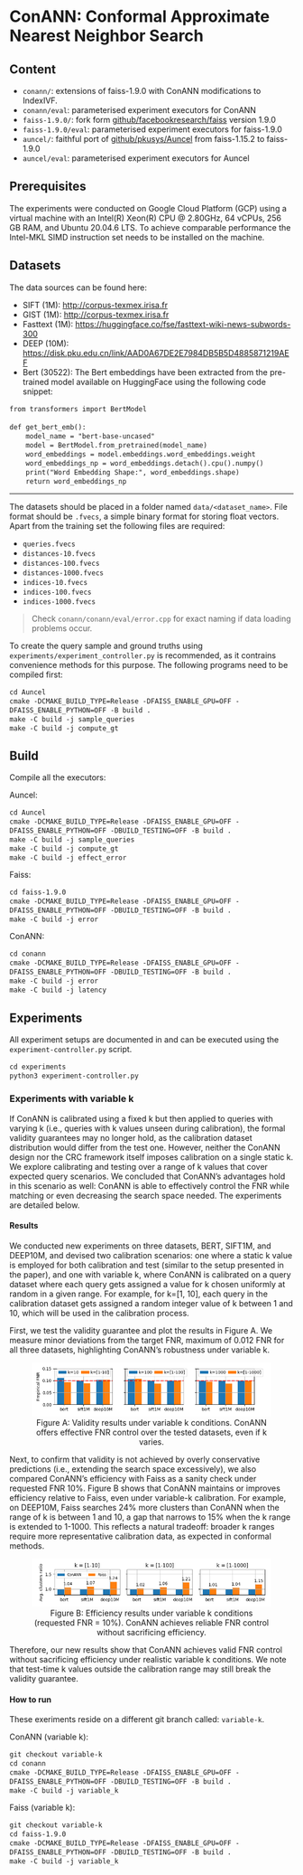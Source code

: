 # ConANN: Conformal Approximate Nearest Neighbor Search

## Content
- `conann/`: extensions of faiss-1.9.0 with ConANN modifications to IndexIVF.
- `conann/eval`: parameterised experiment executors for ConANN
- `faiss-1.9.0/`: fork form [github/facebookresearch/faiss](https://github.com/facebookresearch/faiss) version 1.9.0
- `faiss-1.9.0/eval`: parameterised experiment executors for faiss-1.9.0
- `auncel/`: faithful port of [github/pkusys/Auncel](https://github.com/pkusys/Auncel) from faiss-1.15.2 to faiss-1.9.0
- `auncel/eval`: parameterised experiment executors for Auncel

## Prerequisites

The experiments were conducted on Google Cloud Platform (GCP) using a virtual machine with an Intel(R) Xeon(R) CPU @ 2.80GHz, 64 vCPUs, 256 GB RAM, and Ubuntu 20.04.6 LTS. To achieve comparable performance the Intel-MKL SIMD instruction set needs to be installed on the machine.

## Datasets

The data sources can be found here:
- SIFT (1M): http://corpus-texmex.irisa.fr 
- GIST (1M): http://corpus-texmex.irisa.fr
- Fasttext (1M): https://huggingface.co/fse/fasttext-wiki-news-subwords-300
- DEEP (10M): https://disk.pku.edu.cn/link/AAD0A67DE2E7984DB5B5D4885871219AEF
- Bert (30522): The Bert embeddings have been extracted from the pre-trained model available on HuggingFace using the following code snippet:
```
from transformers import BertModel

def get_bert_emb():
    model_name = "bert-base-uncased"
    model = BertModel.from_pretrained(model_name)
    word_embeddings = model.embeddings.word_embeddings.weight
    word_embeddings_np = word_embeddings.detach().cpu().numpy()
    print("Word Embedding Shape:", word_embeddings.shape)
    return word_embeddings_np
```
---

The datasets should be placed in a folder named `data/<dataset_name>`. File format should be `.fvecs`, a simple binary format for storing float vectors.
Apart from the training set the following files are required:
- `queries.fvecs`
- `distances-10.fvecs`
- `distances-100.fvecs`
- `distances-1000.fvecs`
- `indices-10.fvecs`
- `indices-100.fvecs`
- `indices-1000.fvecs`
> Check `conann/conann/eval/error.cpp` for exact naming if data loading problems occur.

To create the query sample and ground truths using `experiments/experiment_controller.py` is recommended, as it contrains convenience methods for this purpose. The following programs need to be compiled first:
```
cd Auncel
cmake -DCMAKE_BUILD_TYPE=Release -DFAISS_ENABLE_GPU=OFF -DFAISS_ENABLE_PYTHON=OFF -B build .
make -C build -j sample_queries
make -C build -j compute_gt
```

## Build

Compile all the executors:

Auncel:

```
cd Auncel
cmake -DCMAKE_BUILD_TYPE=Release -DFAISS_ENABLE_GPU=OFF -DFAISS_ENABLE_PYTHON=OFF -DBUILD_TESTING=OFF -B build .
make -C build -j sample_queries
make -C build -j compute_gt
make -C build -j effect_error
```

Faiss:

```
cd faiss-1.9.0
cmake -DCMAKE_BUILD_TYPE=Release -DFAISS_ENABLE_GPU=OFF -DFAISS_ENABLE_PYTHON=OFF -DBUILD_TESTING=OFF -B build .
make -C build -j error
```

ConANN:

```
cd conann
cmake -DCMAKE_BUILD_TYPE=Release -DFAISS_ENABLE_GPU=OFF -DFAISS_ENABLE_PYTHON=OFF -DBUILD_TESTING=OFF -B build .
make -C build -j error
make -C build -j latency
```

## Experiments

All experiment setups are documented in and can be executed using the `experiment-controller.py` script.

```
cd experiments
python3 experiment-controller.py
```

### Experiments with variable k

If ConANN is calibrated using a fixed k but then applied to queries with varying k (i.e., queries with k values unseen during calibration), the formal validity guarantees may no longer hold, as the calibration dataset distribution would differ from the test one. However, neither the ConANN design nor the CRC framework itself imposes calibration on a single static k. We explore calibrating and testing over a range of k values that cover expected query scenarios. We concluded that ConANN’s advantages hold in this scenario as well: ConANN is able to effectively control the FNR while matching or even decreasing the search space needed. The experiments are detailed below. 

#### Results

We conducted new experiments on three datasets, BERT, SIFT1M, and DEEP10M, and devised two calibration scenarios: one where a static k value is employed for both calibration and test (similar to the setup presented in the paper), and one with variable k, where ConANN is calibrated on a query dataset where each query gets assigned a value for k chosen uniformly at random in a given range. For example, for k=[1, 10], each query in the calibration dataset gets assigned a random integer value of k between 1 and 10, which will be used in the calibration process. 

First, we test the validity guarantee and plot the results in Figure A. We measure minor deviations from the target FNR, maximum of 0.012 FNR for all three datasets, highlighting ConANN’s robustness under variable k.

<!-- ![validity_variablek](/experiments/plots/validity_variablek.png) -->

<div style="text-align: center;">
<figure>
  <img src="./experiments/plots/validity_variablek.png" alt="validity_variablek">
  <figcaption>Figure A: Validity results under variable k conditions. ConANN offers effective FNR control over the tested datasets, even if k varies.</figcaption>
</figure>
</div>

Next, to confirm that validity is not achieved by overly conservative predictions (i.e., extending the search space excessively), we also compared ConANN’s efficiency with Faiss as a sanity check under requested FNR 10%. Figure B shows that ConANN maintains or improves efficiency relative to Faiss, even under variable-k calibration. For example, on DEEP10M, Faiss searches 24% more clusters than ConANN when the range of k is between 1 and 10, a gap that narrows to 15% when the k range is extended to 1-1000. This reflects a natural tradeoff: broader k ranges require more representative calibration data, as expected in conformal methods.

<div style="text-align: center;">
<figure>
  <img src="./experiments/plots/efficiency_variablek_faiss.png" alt="efficiency_variablek">
  <figcaption>Figure B: Efficiency results under variable k conditions (requested FNR = 10%). ConANN achieves reliable FNR control without sacrificing efficiency.</figcaption>
</figure>
</div>

Therefore, our new results show that ConANN achieves valid FNR control without sacrificing efficiency under realistic variable k conditions. We note that test-time k values outside the calibration range may still break the validity guarantee.

#### How to run

These exeriments reside on a different git branch called: `variable-k`.

ConANN (variable k):

```
git checkout variable-k
cd conann
cmake -DCMAKE_BUILD_TYPE=Release -DFAISS_ENABLE_GPU=OFF -DFAISS_ENABLE_PYTHON=OFF -DBUILD_TESTING=OFF -B build .
make -C build -j variable_k
```

Faiss (variable k):

```
git checkout variable-k
cd faiss-1.9.0
cmake -DCMAKE_BUILD_TYPE=Release -DFAISS_ENABLE_GPU=OFF -DFAISS_ENABLE_PYTHON=OFF -DBUILD_TESTING=OFF -B build .
make -C build -j variable_k
```
